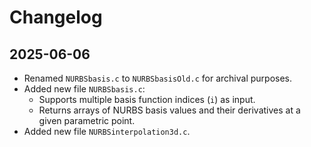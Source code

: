 # Changelog

## 2025-06-06
- Renamed `NURBSbasis.c` to `NURBSbasisOld.c` for archival purposes.
- Added new file `NURBSbasis.c`:
  - Supports multiple basis function indices (`i`) as input.
  - Returns arrays of NURBS basis values and their derivatives at a given parametric point.
- Added new file `NURBSinterpolation3d.c`.
